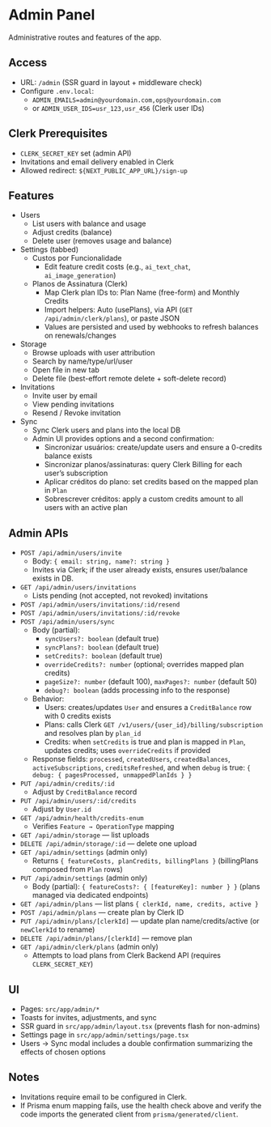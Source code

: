 ﻿# Admin Panel

Administrative routes and features of the app.

## Access
- URL: `/admin` (SSR guard in layout + middleware check)
- Configure `.env.local`:
  - `ADMIN_EMAILS=admin@yourdomain.com,ops@yourdomain.com`
  - or `ADMIN_USER_IDS=usr_123,usr_456` (Clerk user IDs)

## Clerk Prerequisites
- `CLERK_SECRET_KEY` set (admin API)
- Invitations and email delivery enabled in Clerk
- Allowed redirect: `${NEXT_PUBLIC_APP_URL}/sign-up`

## Features
- Users
  - List users with balance and usage
  - Adjust credits (balance)
  - Delete user (removes usage and balance)
- Settings (tabbed)
  - Custos por Funcionalidade
    - Edit feature credit costs (e.g., `ai_text_chat`, `ai_image_generation`)
  - Planos de Assinatura (Clerk)
    - Map Clerk plan IDs to: Plan Name (free-form) and Monthly Credits
    - Import helpers: Auto (usePlans), via API (`GET /api/admin/clerk/plans`), or paste JSON
    - Values are persisted and used by webhooks to refresh balances on renewals/changes
- Storage
  - Browse uploads with user attribution
  - Search by name/type/url/user
  - Open file in new tab
  - Delete file (best-effort remote delete + soft-delete record)
- Invitations
  - Invite user by email
  - View pending invitations
  - Resend / Revoke invitation
- Sync
  - Sync Clerk users and plans into the local DB
  - Admin UI provides options and a second confirmation:
    - Sincronizar usuários: create/update users and ensure a 0-credits balance exists
    - Sincronizar planos/assinaturas: query Clerk Billing for each user’s subscription
    - Aplicar créditos do plano: set credits based on the mapped plan in `Plan`
    - Sobrescrever créditos: apply a custom credits amount to all users with an active plan

## Admin APIs
- `POST /api/admin/users/invite`
  - Body: `{ email: string, name?: string }`
  - Invites via Clerk; if the user already exists, ensures user/balance exists in DB.
- `GET /api/admin/users/invitations`
  - Lists pending (not accepted, not revoked) invitations
- `POST /api/admin/users/invitations/:id/resend`
- `POST /api/admin/users/invitations/:id/revoke`
- `POST /api/admin/users/sync`
  - Body (partial):
    - `syncUsers?: boolean` (default true)
    - `syncPlans?: boolean` (default true)
    - `setCredits?: boolean` (default true)
    - `overrideCredits?: number` (optional; overrides mapped plan credits)
    - `pageSize?: number` (default 100), `maxPages?: number` (default 50)
    - `debug?: boolean` (adds processing info to the response)
  - Behavior:
    - Users: creates/updates `User` and ensures a `CreditBalance` row with 0 credits exists
    - Plans: calls Clerk `GET /v1/users/{user_id}/billing/subscription` and resolves plan by `plan_id`
    - Credits: when `setCredits` is true and plan is mapped in `Plan`, updates credits; uses `overrideCredits` if provided
  - Response fields: `processed`, `createdUsers`, `createdBalances`, `activeSubscriptions`, `creditsRefreshed`, and when `debug` is true: `{ debug: { pagesProcessed, unmappedPlanIds } }`
- `PUT /api/admin/credits/:id`
  - Adjust by `CreditBalance` record
- `PUT /api/admin/users/:id/credits`
  - Adjust by `User.id`
- `GET /api/admin/health/credits-enum`
  - Verifies `Feature → OperationType` mapping
- `GET /api/admin/storage` — list uploads
- `DELETE /api/admin/storage/:id` — delete one upload
- `GET /api/admin/settings` (admin only)
  - Returns `{ featureCosts, planCredits, billingPlans }` (billingPlans composed from `Plan` rows)
- `PUT /api/admin/settings` (admin only)
  - Body (partial): `{ featureCosts?: { [featureKey]: number } }` (plans managed via dedicated endpoints)
- `GET /api/admin/plans` — list plans `{ clerkId, name, credits, active }`
- `POST /api/admin/plans` — create plan by Clerk ID
- `PUT /api/admin/plans/[clerkId]` — update plan name/credits/active (or `newClerkId` to rename)
- `DELETE /api/admin/plans/[clerkId]` — remove plan
- `GET /api/admin/clerk/plans` (admin only)
  - Attempts to load plans from Clerk Backend API (requires `CLERK_SECRET_KEY`)

## UI
- Pages: `src/app/admin/*`
- Toasts for invites, adjustments, and sync
- SSR guard in `src/app/admin/layout.tsx` (prevents flash for non-admins)
 - Settings page in `src/app/admin/settings/page.tsx`
 - Users → Sync modal includes a double confirmation summarizing the effects of chosen options

## Notes
- Invitations require email to be configured in Clerk.
- If Prisma enum mapping fails, use the health check above and verify the code imports the generated client from `prisma/generated/client`.
